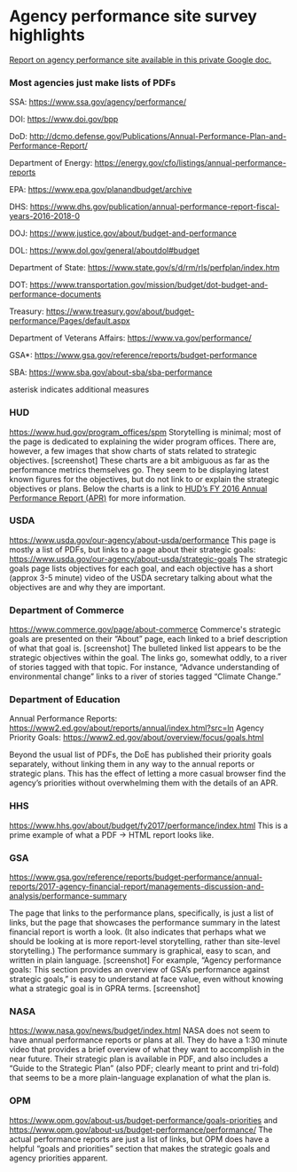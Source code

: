 # Agency performance site survey highlights
[Report on agency performance site available in this private Google doc.](https://docs.google.com/document/d/1PIdIgtCvqMcTsGdAAg1sosBULQq7YncTL-tbuEZPCKw/edit#) 
### Most agencies just make lists of PDFs

SSA: https://www.ssa.gov/agency/performance/

DOI: https://www.doi.gov/bpp 

DoD: http://dcmo.defense.gov/Publications/Annual-Performance-Plan-and-Performance-Report/ 

Department of Energy: https://energy.gov/cfo/listings/annual-performance-reports 

EPA: https://www.epa.gov/planandbudget/archive 

DHS: https://www.dhs.gov/publication/annual-performance-report-fiscal-years-2016-2018-0

DOJ: https://www.justice.gov/about/budget-and-performance

DOL: https://www.dol.gov/general/aboutdol#budget

Department of State: https://www.state.gov/s/d/rm/rls/perfplan/index.htm

DOT: https://www.transportation.gov/mission/budget/dot-budget-and-performance-documents

Treasury: https://www.treasury.gov/about/budget-performance/Pages/default.aspx

Department of Veterans Affairs: https://www.va.gov/performance/

GSA*: https://www.gsa.gov/reference/reports/budget-performance

SBA: https://www.sba.gov/about-sba/sba-performance

asterisk indicates additional measures

### HUD
https://www.hud.gov/program_offices/spm 
Storytelling is minimal; most of the page is dedicated to explaining the wider program offices. There are, however, a few images that show charts of stats related to strategic objectives. [screenshot] These charts are a bit ambiguous as far as the performance metrics themselves go. They seem to be displaying latest known figures for the objectives, but do not link to or explain the strategic objectives or plans. Below the charts is a link to [HUD’s FY 2016 Annual Performance Report (APR)](https://www.hud.gov/sites/documents/2017_APP_2015_APR_FINAL.PDF) for more information.



### USDA
https://www.usda.gov/our-agency/about-usda/performance 
This page is mostly a list of PDFs, but links to a page about their strategic goals: https://www.usda.gov/our-agency/about-usda/strategic-goals
The strategic goals page lists objectives for each goal, and each objective has a short (approx 3-5 minute) video of the USDA secretary talking about what the objectives are and why they are important.

### Department of Commerce
https://www.commerce.gov/page/about-commerce 
Commerce's strategic goals are presented on their “About” page, each linked to a brief description of what that goal is. [screenshot] The bulleted linked list appears to be the strategic objectives within the goal. The links go, somewhat oddly, to a river of stories tagged with that topic. For instance, “Advance understanding of environmental change” links to a river of stories tagged “Climate Change.”

### Department of Education
Annual Performance Reports: https://www2.ed.gov/about/reports/annual/index.html?src=ln 
Agency Priority Goals: https://www2.ed.gov/about/overview/focus/goals.html 

Beyond the usual list of PDFs, the DoE has published their priority goals separately, without linking them in any way to the annual reports or strategic plans. This has the effect of letting a more casual browser find the agency’s priorities without overwhelming them with the details of an APR.

### HHS
https://www.hhs.gov/about/budget/fy2017/performance/index.html 
This is a prime example of what a PDF -> HTML report looks like.

### GSA
https://www.gsa.gov/reference/reports/budget-performance/annual-reports/2017-agency-financial-report/managements-discussion-and-analysis/performance-summary 

The page that links to the performance plans, specifically, is just a list of links, but the page that showcases the performance summary in the latest financial report is worth a look. (It also indicates that perhaps what we should be looking at is more report-level storytelling, rather than site-level storytelling.)
The performance summary is graphical, easy to scan, and written in plain language.  [screenshot]
For example, “Agency performance goals: This section provides an overview of GSA’s performance against strategic goals,” is easy to understand at face value, even without knowing what a strategic goal is in GPRA terms. [screenshot]

### NASA
https://www.nasa.gov/news/budget/index.html 
NASA does not seem to have annual performance reports or plans at all.
They do have a 1:30 minute video that provides a brief overview of what they want to accomplish in the near future.
Their strategic plan is available in PDF, and also includes a “Guide to the Strategic Plan” (also PDF; clearly meant to print and tri-fold) that seems to be a more plain-language explanation of what the plan is.

### OPM
https://www.opm.gov/about-us/budget-performance/goals-priorities and https://www.opm.gov/about-us/budget-performance/performance/ 
The actual performance reports are just a list of links, but OPM does have a helpful “goals and priorities” section that makes the strategic goals and agency priorities apparent.
